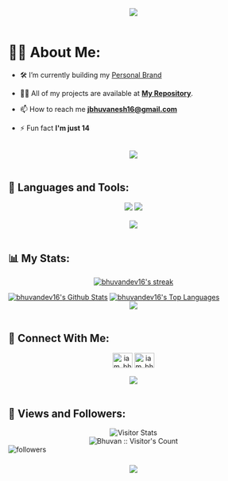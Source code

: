 <div align="center">
    <img src="https://readme-typing-svg.herokuapp.com/?font=Righteous&size=35&center=true&vCenter=true&width=500&height=70&duration=4000&lines=Hi+There!+👋;+I'm+Bhuvan!+😎;" />
</div>

<br>

# 🙋‍♂️ About Me:

- 🛠️ I’m currently building my [Personal Brand](https://www.instagram.com/iam_bhuvan__/)

- 👨‍💻 All of my projects are available at **[My Repository](https://github.com/bhuvandev16?tab=repositories)**.

- 📫 How to reach me **jbhuvanesh16@gmail.com**

- ⚡ Fun fact **I'm just 14**

<br>
<div align="center">
    <img src="https://user-images.githubusercontent.com/73097560/115834477-dbab4500-a447-11eb-908a-139a6edaec5c.gif" />
</div>
<br>

## 🚀 Languages and Tools:
<div align="center" cursor: not-allowed;">
    <img src="https://skillicons.dev/icons?i=html,css,javascript,bootstrap,java,python,dart"/>
    <img src="https://skillicons.dev/icons?i=github,vscode,androidstudio,xd,git" /><br>
</div>

<br>
<div align="center">
    <img src="https://user-images.githubusercontent.com/73097560/115834477-dbab4500-a447-11eb-908a-139a6edaec5c.gif" />
</div>
<br>

## 📊 My Stats:

<p align="center">
    <a href="https://github.com/bhuvandev16/github-readme-streak-stats">
        <img title="🔥 Get streak stats for your profile at git.io/streak-stats" alt="bhuvandev16's streak" src="https://github-readme-streak-stats.herokuapp.com/?user=bhuvandev16&theme=black-ice&hide_border=true&stroke=0000&background=060A0CD0"/>
    </a>
</p>
<a href="https://github.com/bhuvandev16/github-readme-stats"><img alt="bhuvandev16's Github Stats" src="https://github-readme-stats.vercel.app/api?username=bhuvandev16&show_icons=true&count_private=true&theme=react&hide_border=true&bg_color=0D1117" /></a>
<a href="https://github.com/bhuvandev16/github-readme-stats"><img alt="bhuvandev16's Top Languages" src="https://github-readme-stats.vercel.app/api/top-langs/?username=bhuvandev16&langs_count=8&count_private=true&layout=compact&theme=react&hide_border=true&bg_color=0D1117" /></a>

<br>
<div align="center">
    <img src="https://user-images.githubusercontent.com/73097560/115834477-dbab4500-a447-11eb-908a-139a6edaec5c.gif" />
</div>
<br>

## 🤝 Connect With Me:

<div align="center">
  <a href="https://twitter.com/iam_bhuvan_" target="_parent"><img align="center" src="https://raw.githubusercontent.com/rahuldkjain/github-profile-readme-generator/master/src/images/icons/Social/twitter.svg" alt="iam_bhuvan_" height="30" width="40" /></a>
<a href="https://instagram.com/iam_bhuvan__" target="_blank"><img align="center" src="https://raw.githubusercontent.com/rahuldkjain/github-profile-readme-generator/master/src/images/icons/Social/instagram.svg" alt="iam_bhuvan__" height="30" width="40" /></a>
</div>

<br>
<div align="center">
    <img src="https://user-images.githubusercontent.com/73097560/115834477-dbab4500-a447-11eb-908a-139a6edaec5c.gif" />
</div>
<br>

## 💜 Views and Followers:

<div align="center">
        <img alt="Visitor Stats" 
            src="https://widgetbite.com/stats/bhvuandev16"/><br>
        <img src="https://profile-counter.glitch.me/bhuvandev16/count.svg" alt="Bhuvan :: Visitor's Count"/>
    </div>
<img alt="followers" title="Follow me on Github" src="https://img.shields.io/github/followers/bhuvandev16?color=236ad3&style=for-the-badge&logo=github&label=Follow"/>
<h3 align="center">
    <img src="https://readme-typing-svg.herokuapp.com/?font=Righteous&size=25&center=true&vCenter=true&width=500&height=70&duration=4000&lines=Thanks+for+visiting!+❤️;+Shoot+me+a+message+on+Instagram!;">
</h3>
<br/>
